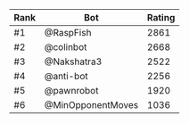 Rank|Bot|Rating
---|---|---
#1|@RaspFish|2861
#2|@colinbot|2668
#3|@Nakshatra3|2522
#4|@anti-bot|2256
#5|@pawnrobot|1920
#6|@MinOpponentMoves|1036
